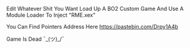 Edit Whatever Shit You Want 
Load Up A BO2 Custom Game And Use A Module Loader To Inject "RME.xex"

You Can Find Pointers Address Here
https://pastebin.com/Drpy1A4b

Game Is Dead 
¯\_(ツ)_/¯
